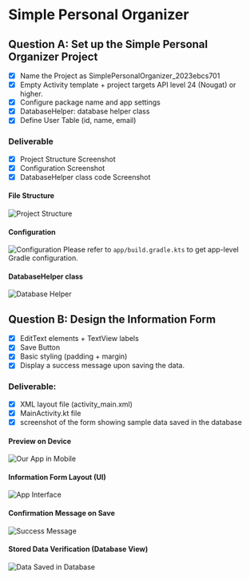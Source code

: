 # Simple Personal Organizer

## Question A: Set up the Simple Personal Organizer Project
- [X] Name the Project as SimplePersonalOrganizer_2023ebcs701
- [X] Empty Activity template + project targets API level 24 (Nougat) or higher.
- [X] Configure package name and app settings
- [X] DatabaseHelper: database helper class
- [X] Define User Table (id, name, email)

### Deliverable
- [X] Project Structure Screenshot
- [X] Configuration Screenshot
- [X] DatabaseHelper class code Screenshot

#### File Structure
![Project Structure](./images/Project_Structure.png)

#### Configuration
![Configuration](./images/Configuration.png)
Please refer to `app/build.gradle.kts` to get app-level Gradle configuration.

#### DatabaseHelper class
![Database Helper](./images/DatabaseHelper.png)

## Question B: Design the Information Form
- [X] EditText elements + TextView labels
- [X] Save Button
- [X] Basic styling (padding + margin)
- [X] Display a success message upon saving the data.

### Deliverable:
- [X] XML layout file (activity_main.xml)
- [X] MainActivity.kt file
- [X] screenshot of the form showing sample data saved in the database

#### Preview on Device
![Our App in Mobile](./images/our_app.png)

#### Information Form Layout (UI)
![App Interface](./images/App_Layout.png)

#### Confirmation Message on Save
![Success Message](./images/Success_Message.png)

#### Stored Data Verification (Database View)
![Data Saved in Database](./images/Data_in_Database.png)
